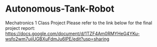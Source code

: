 # Autonomous-Tank-Robot
Mechatronics 1 Class Project
Please refer to the link below for the final project report:
https://docs.google.com/document/d/1TZF4Am0RMYHeG4YKu-wsfo2wm7ujiUGBXuFdmJu6IPE/edit?usp=sharing
